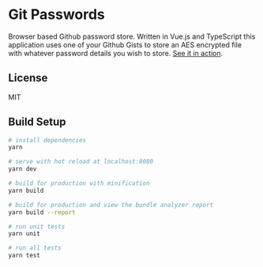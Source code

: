 # Git Passwords

Browser based Github password store. Written in Vue.js and TypeScript this application uses one of your Github Gists to store an AES encrypted file with whatever password details you wish to store. [See it in action](https://gitwords.com).

## License

MIT

## Build Setup

``` bash
# install dependencies
yarn

# serve with hot reload at localhost:8080
yarn dev

# build for production with minification
yarn build

# build for production and view the bundle analyzer report
yarn build --report

# run unit tests
yarn unit

# run all tests
yarn test
```
